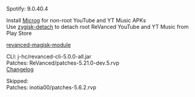 Spotify: 9.0.40.4  

Install [Microg](https://github.com/ReVanced/GmsCore/releases) for non-root YouTube and YT Music APKs  
Use [zygisk-detach](https://github.com/j-hc/zygisk-detach) to detach root ReVanced YouTube and YT Music from Play Store  

[revanced-magisk-module](https://github.com/j-hc/revanced-magisk-module)
  
CLI: j-hc/revanced-cli-5.0.0-all.jar  
Patches: ReVanced/patches-5.21.0-dev.5.rvp  
[Changelog](https://github.com/ReVanced/revanced-patches/releases/tag/v5.21.0-dev.5)  

Skipped:  
Patches: inotia00/patches-5.6.2.rvp            

